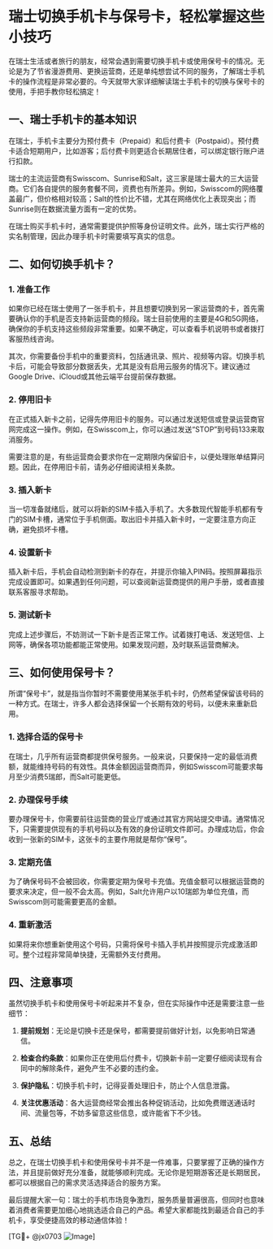 # 瑞士切换手机卡与保号卡，轻松掌握这些小技巧

在瑞士生活或者旅行的朋友，经常会遇到需要切换手机卡或使用保号卡的情况。无论是为了节省漫游费用、更换运营商，还是单纯想尝试不同的服务，了解瑞士手机卡的操作流程是非常必要的。今天就带大家详细解读瑞士手机卡的切换与保号卡的使用，手把手教你轻松搞定！

## 一、瑞士手机卡的基本知识

在瑞士，手机卡主要分为预付费卡（Prepaid）和后付费卡（Postpaid）。预付费卡适合短期用户，比如游客；后付费卡则更适合长期居住者，可以绑定银行账户进行扣款。

瑞士的主流运营商有Swisscom、Sunrise和Salt，这三家是瑞士最大的三大运营商。它们各自提供的服务套餐不同，资费也有所差异。例如，Swisscom的网络覆盖最广，但价格相对较高；Salt的性价比不错，尤其在网络优化上表现突出；而Sunrise则在数据流量方面有一定的优势。

在瑞士购买手机卡时，通常需要提供护照等身份证明文件。此外，瑞士实行严格的实名制管理，因此办理手机卡时需要填写真实的信息。

## 二、如何切换手机卡？

### 1. 准备工作
如果你已经在瑞士使用了一张手机卡，并且想要切换到另一家运营商的卡，首先需要确认你的手机是否支持新运营商的频段。瑞士目前使用的主要是4G和5G网络，确保你的手机支持这些频段非常重要。如果不确定，可以查看手机说明书或者拨打客服热线咨询。

其次，你需要备份手机中的重要资料，包括通讯录、照片、视频等内容。切换手机卡后，可能会导致部分数据丢失，尤其是没有启用云服务的情况下。建议通过Google Drive、iCloud或其他云端平台提前保存数据。

### 2. 停用旧卡
在正式插入新卡之前，记得先停用旧卡的服务。可以通过发送短信或登录运营商官网完成这一操作。例如，在Swisscom上，你可以通过发送“STOP”到号码133来取消服务。

需要注意的是，有些运营商会要求你在一定期限内保留旧卡，以便处理账单结算问题。因此，在停用旧卡前，请务必仔细阅读相关条款。

### 3. 插入新卡
当一切准备就绪后，就可以将新的SIM卡插入手机了。大多数现代智能手机都有专门的SIM卡槽，通常位于手机侧面。取出旧卡并插入新卡时，一定要注意方向正确，避免损坏卡槽。

### 4. 设置新卡
插入新卡后，手机会自动检测到新卡的存在，并提示你输入PIN码。按照屏幕指示完成设置即可。如果遇到任何问题，可以查阅新运营商提供的用户手册，或者直接联系客服寻求帮助。

### 5. 测试新卡
完成上述步骤后，不妨测试一下新卡是否正常工作。试着拨打电话、发送短信、上网等，确保各项功能都能正常使用。如果发现问题，及时联系运营商解决。

## 三、如何使用保号卡？

所谓“保号卡”，就是指当你暂时不需要使用某张手机卡时，仍然希望保留该号码的一种方式。在瑞士，许多人都会选择保留一个长期有效的号码，以便未来重新启用。

### 1. 选择合适的保号卡
在瑞士，几乎所有运营商都提供保号服务。一般来说，只要保持一定的最低消费额，就能维持号码的有效性。具体金额因运营商而异，例如Swisscom可能要求每月至少消费5瑞郎，而Salt可能更低。

### 2. 办理保号手续
要办理保号卡，你需要前往运营商的营业厅或通过其官方网站提交申请。通常情况下，只需要提供现有的手机号码以及有效的身份证明文件即可。办理成功后，你会收到一张新的SIM卡，这张卡的主要作用就是帮你“保号”。

### 3. 定期充值
为了确保号码不会被回收，你需要定期为保号卡充值。充值金额可以根据运营商的要求来决定，但一般不会太高。例如，Salt允许用户以10瑞郎为单位充值，而Swisscom则可能需要更高的金额。

### 4. 重新激活
如果将来你想重新使用这个号码，只需将保号卡插入手机并按照提示完成激活即可。整个过程非常简单快捷，无需额外支付费用。

## 四、注意事项

虽然切换手机卡和使用保号卡听起来并不复杂，但在实际操作中还是需要注意一些细节：

1. **提前规划**：无论是切换卡还是保号，都需要提前做好计划，以免影响日常通信。
   
2. **检查合约条款**：如果你正在使用后付费卡，切换新卡前一定要仔细阅读现有合同中的解除条件，避免产生不必要的违约金。

3. **保护隐私**：切换手机卡时，记得妥善处理旧卡，防止个人信息泄露。

4. **关注优惠活动**：各大运营商经常会推出各种促销活动，比如免费赠送通话时间、流量包等，不妨多留意这些信息，或许能省下不少钱。

## 五、总结

总之，在瑞士切换手机卡和使用保号卡并不是一件难事，只要掌握了正确的操作方法，并且提前做好充分准备，就能够顺利完成。无论你是短期游客还是长期居民，都可以根据自己的需求灵活选择适合的服务方案。

最后提醒大家一句：瑞士的手机市场竞争激烈，服务质量普遍很高，但同时也意味着消费者需要更加细心地挑选适合自己的产品。希望大家都能找到最适合自己的手机卡，享受便捷高效的移动通信体验！

[TG💪+ @jx0703 ![Image](https://github.com/user-attachments/assets/dbca1d08-cadb-493c-b0ec-ad6f7a83f270)]